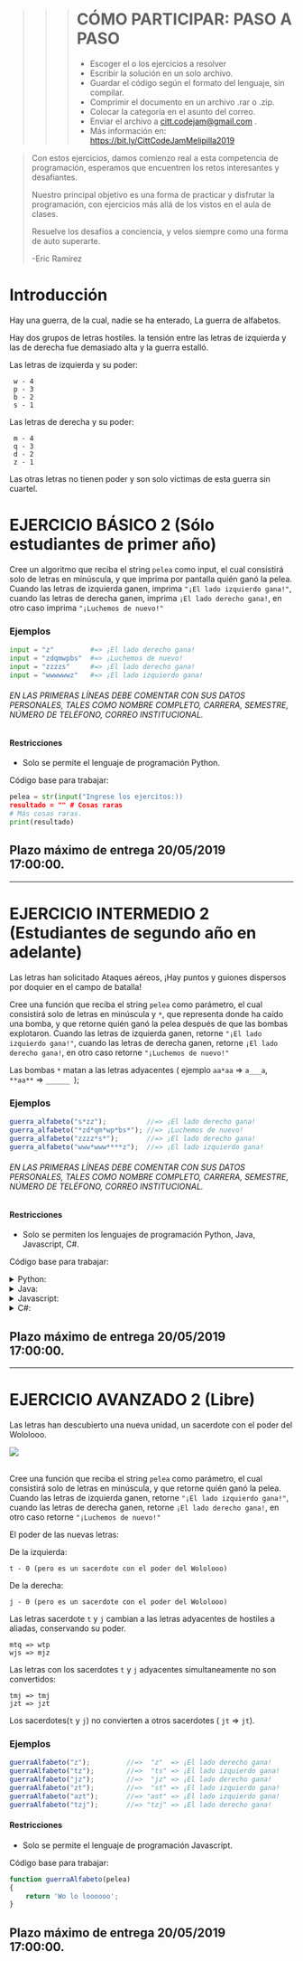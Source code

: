 >>> # CÓMO PARTICIPAR: PASO A PASO
>>> 
>>> * Escoger el o los ejercicios a resolver
>>> * Escribir la solución en un solo archivo.
>>> * Guardar el código según el formato del lenguaje, sin compilar.
>>> * Comprimir el documento en un archivo .rar o .zip. 
>>> * Colocar la categoría en el asunto del correo.
>>> * Enviar el archivo a citt.codejam@gmail.com .
>>> * Más información en: https://bit.ly/CittCodeJamMelipilla2019 


> Con estos ejercicios, damos comienzo real a esta competencia de programación, esperamos que encuentren los retos interesantes y desafiantes.
> 
> Nuestro principal objetivo es una forma de practicar y disfrutar la programación, con ejercicios más allá de los vistos en el aula de clases. 
>
> Resuelve los desafíos a conciencia, y velos siempre como una forma de auto superarte.
>
> -Eric Ramírez


# Introducción

Hay una guerra, de la cual, nadie se ha enterado, La guerra de alfabetos.

Hay dos grupos de letras hostiles. la tensión entre las letras de izquierda y las de derecha fue demasiado alta y la guerra estalló.

Las letras de izquierda y su poder:
```
 w - 4
 p - 3
 b - 2
 s - 1
```
Las letras de derecha y su poder:
```
 m - 4
 q - 3
 d - 2
 z - 1
```
Las otras letras no tienen poder y son solo víctimas de esta guerra sin cuartel.

# EJERCICIO BÁSICO 2 (Sólo estudiantes de primer año)

Cree un algoritmo que reciba el string `pelea` como input, el cual consistirá solo de letras en minúscula, y que imprima por pantalla quién ganó la pelea.
Cuando las letras de izquierda ganen, imprima `"¡El lado izquierdo gana!"`, cuando las letras de derecha ganen, imprima `¡El lado derecho gana!`, en otro caso imprima `"¡Luchemos de nuevo!"`

### Ejemplos
```python
input = "z"         #=> ¡El lado derecho gana!
input = "zdqmwpbs"  #=> ¡Luchemos de nuevo!
input = "zzzzs"     #=> ¡El lado derecho gana!
input = "wwwwwwz"   #=> ¡El lado izquierdo gana!
```

###### *EN LAS PRIMERAS LÍNEAS DEBE COMENTAR CON SUS DATOS PERSONALES, TALES COMO NOMBRE COMPLETO, CARRERA, SEMESTRE, NÚMERO DE TELÉFONO, CORREO INSTITUCIONAL.*

#### Restricciones
* Solo se permite el lenguaje de programación Python.

Código base para trabajar:
```python
pelea = str(input("Ingrese los ejercitos:))
resultado = "" # Cosas raras
# Más cosas raras.
print(resultado)
```


## Plazo máximo de entrega 20/05/2019 17:00:00. 


<hr>

# EJERCICIO INTERMEDIO 2 (Estudiantes de segundo año en adelante)

Las letras han solicitado Ataques aéreos, ¡Hay puntos y guiones dispersos por doquier en el campo de batalla!

Cree una función que reciba el string `pelea` como parámetro, el cual consistirá solo de letras en minúscula y `*`, que representa donde ha caído una bomba, y que retorne quién ganó la pelea después de que las bombas explotaron.
Cuando las letras de izquierda ganen, retorne `"¡El lado izquierdo gana!"`, cuando las letras de derecha ganen, retorne `¡El lado derecho gana!`, en otro caso retorne `"¡Luchemos de nuevo!"`

Las bombas `*` matan a las letras adyacentes ( ejemplo `aa*aa` => `a___a`, `**aa**` => `______ `);

### Ejemplos
```javascript
guerra_alfabeto("s*zz");          //=> ¡El lado derecho gana!
guerra_alfabeto("*zd*qm*wp*bs*"); //=> ¡Luchemos de nuevo!
guerra_alfabeto("zzzz*s*");       //=> ¡El lado derecho gana!
guerra_alfabeto("www*www****z");  //=> ¡El lado izquierdo gana!
```

###### *EN LAS PRIMERAS LÍNEAS DEBE COMENTAR CON SUS DATOS PERSONALES, TALES COMO NOMBRE COMPLETO, CARRERA, SEMESTRE, NÚMERO DE TELÉFONO, CORREO INSTITUCIONAL.*

#### Restricciones
* Solo se permiten los lenguajes de programación Python, Java, Javascript, C#.

Código base para trabajar:

<details><summary>Python:</summary>
<p>

```python
def guerra_alfabeto(pelea):
    #Su código aquí
```
</p>
</details> 

<details><summary>Java:</summary>
<p>

```Java
public class GuerraAlfabetoAtaqueAere{

  public static String guerraAlfabeto(String pelea){
        return "¡Tengan piedad!";
  }
}
```
</p>
</details> 

<details><summary>Javascript:</summary>
<p>

```Javascript
function guerraAlfabeto(pelea)
{
  return '¡Tengan piedad!';  
}
```
</p>
</details> 

<details><summary>C#:</summary>
<p>

```C#
 public class GuerraAlfabetoAtaqueAere
 {
    public static string GuerraAlfabeto(string pelea)
    {
      return "¡Tengan piedad!";
    }
 }
```
</p>
</details> 


## Plazo máximo de entrega 20/05/2019 17:00:00. 


<hr>

# EJERCICIO AVANZADO 2 (Libre)

Las letras han descubierto una nueva unidad, un sacerdote con el poder del Wololooo.

<img src="https://i.imgur.com/AUaPiip.jpg">
<br><br>

Cree una función que reciba el string `pelea` como parámetro, el cual consistirá solo de letras en minúscula, y que retorne quién ganó la pelea.
Cuando las letras de izquierda ganen, retorne `"¡El lado izquierdo gana!"`, cuando las letras de derecha ganen, retorne `¡El lado derecho gana!`, en otro caso retorne `"¡Luchemos de nuevo!"`

El poder de las nuevas letras:

De la izquierda:
```
t - 0 (pero es un sacerdote con el poder del Wololooo)
```

De la derecha:
```
j - 0 (pero es un sacerdote con el poder del Wololooo)
```

Las letras sacerdote `t` y `j` cambian a las letras adyacentes de hostiles a aliadas, conservando su poder.
```
mtq => wtp
wjs => mjz
```

Las letras con los sacerdotes `t` y `j` adyacentes simultaneamente no son convertidos:
```
tmj => tmj
jzt => jzt
```

Los sacerdotes(`t` y `j`) no convierten a otros sacerdotes ( `jt` => `jt`).

### Ejemplos
```javascript
guerraAlfabeto("z");         //=>  "z"  => ¡El lado derecho gana!
guerraAlfabeto("tz");        //=>  "ts" => ¡El lado izquierdo gana!
guerraAlfabeto("jz");        //=>  "jz" => ¡El lado derecho gana!
guerraAlfabeto("zt");        //=>  "st" => ¡El lado izquierdo gana!
guerraAlfabeto("azt");       //=> "ast" => ¡El lado izquierdo gana!
guerraAlfabeto("tzj");       //=> "tzj" => ¡El lado derecho gana!
```

#### Restricciones
* Solo se permite el lenguaje de programación Javascript.

Código base para trabajar:
```javascript
function guerraAlfabeto(pelea)
{
    return 'Wo lo loooooo';
}
```


## Plazo máximo de entrega 20/05/2019 17:00:00. 

